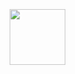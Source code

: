 <div id="header" align="center">
  <img src="https://media.giphy.com/media/Cfiid6I8YDKqrCxAaY/giphy.gif" width="100"/>
</div>
